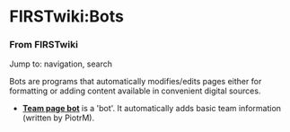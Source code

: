 # FIRSTwiki:Bots

### From FIRSTwiki

Jump to: navigation, search

Bots are programs that automatically modifies/edits pages either for
formatting or adding content available in convenient digital sources.

  * **[Team page bot](User:Team_page_bot "User:Team page bot" )** is a 'bot'. It automatically adds basic team information (written by PiotrM). 


